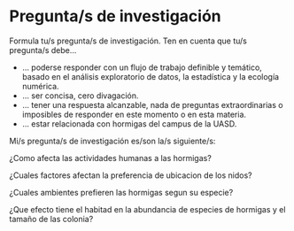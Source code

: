 # Pregunta/s de investigación

Formula tu/s pregunta/s de investigación. Ten en cuenta que tu/s pregunta/s debe...

* ... poderse responder con un flujo de trabajo definible y temático, basado en el análisis exploratorio de datos, la estadística y la ecología numérica.
* ... ser concisa, cero divagación.
* ... tener una respuesta alcanzable, nada de preguntas extraordinarias o imposibles de responder en este momento o en esta materia.
* ... estar relacionada con hormigas del campus de la UASD.

Mi/s pregunta/s de investigación es/son la/s siguiente/s:

¿Como afecta las actividades humanas a las hormigas?

¿Cuales factores afectan la preferencia de ubicacion de los nidos?

¿Cuales ambientes prefieren las hormigas segun su especie?

¿Que efecto tiene el habitad en la abundancia de especies de hormigas y el tamaño de las colonia?
